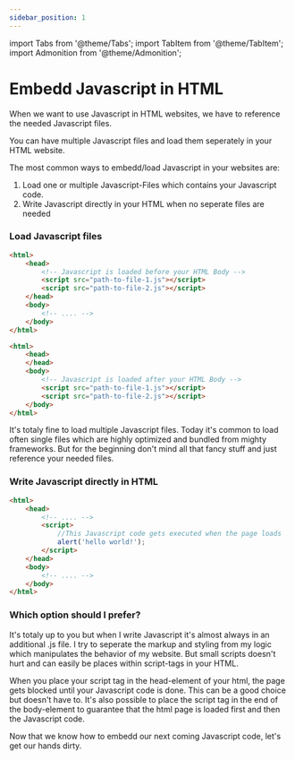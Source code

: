 ```yaml
---
sidebar_position: 1
---
```


import Tabs from '@theme/Tabs';
import TabItem from '@theme/TabItem';
import Admonition from '@theme/Admonition';

# Embedd Javascript in HTML

When we want to use Javascript in HTML websites, we have to reference the needed Javascript files.

<Admonition type="tip" icon="💡" title="But what if I have multiple Javascript-Files ?">
  <p>
    You can have multiple Javascript files and load them seperately in your HTML website.
  </p>
</Admonition>

The most common ways to embedd/load Javascript in your websites are:

1. Load one or multiple Javascript-Files which contains your Javascript code.
2. Write Javascript directly in your HTML when no seperate files are needed

### Load Javascript files 
```html
<html>
    <head>
        <!-- Javascript is loaded before your HTML Body -->
        <script src="path-to-file-1.js"></script>
        <script src="path-to-file-2.js"></script>
    </head>
    <body>
        <!-- .... -->
    </body>
</html>
```

```html
<html>
    <head>
    </head>
    <body>
        <!-- Javascript is loaded after your HTML Body -->
        <script src="path-to-file-1.js"></script>
        <script src="path-to-file-2.js"></script>
    </body>
</html>
```
It's totaly fine to load multiple Javascript files. Today it's common to load often single files which are
highly optimized and bundled from mighty frameworks. But for the beginning don't mind all that fancy stuff and
just reference your needed files.

### Write Javascript directly in HTML
```html
<html>
    <head>
        <!-- .... -->
        <script>
            //This Javascript code gets executed when the page loads
            alert('hello world!');
        </script>
    </head>
    <body>
        <!-- .... -->
    </body>
</html>
```

### Which option should I prefer?

It's totaly up to you but when I write Javascript it's almost always in an additional .js file. I try to seperate
the markup and styling from my logic which manipulates the behavior of my website. But small scripts doesn't hurt and can easily be places within script-tags in your HTML.

<Admonition type="info" icon="📈" title="Keep in mind...">
  <p>
    When you place your script tag in the head-element of your html, the page gets blocked until your Javascript code is done. This can be a good choice but doesn't have to. It's also possible to place the script tag in the
    end of the body-element to guarantee that the html page is loaded first and then the Javascript code.
  </p>
</Admonition>

Now that we know how to embedd our next coming Javascript code, let's get our hands dirty.
